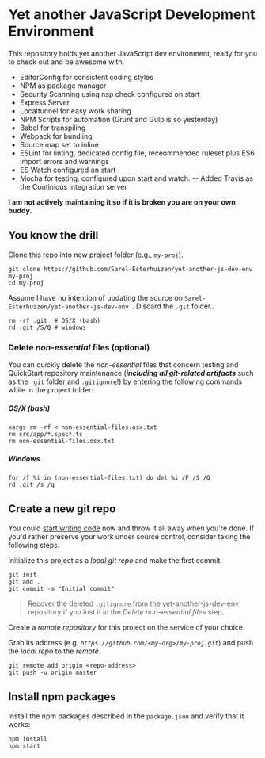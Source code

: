 # Yet another JavaScript Development Environment

This repository holds yet another  JavaScript dev environment, ready for you to check out and be awesome with.
- EditorConfig for consistent coding styles
- NPM as package manager
- Security Scanning using nsp check configured on start
- Express Server
- Localtunnel for easy work sharing
- NPM Scripts for automation (Grunt and Gulp is so yesterday)
- Babel for transpiling
- Webpack for bundling
- Source map set to inline
- ESLint for linting, dedicated config file, receommended ruleset plus ES6 import errors and warnings
- ES Watch configured on start
- Mocha for testing, configured upon start and watch.
-- Added Travis as the Continious Integration server

**I am not actively maintaining it so if it is broken you are on your own buddy.**

## You know the drill

Clone this repo into new project folder (e.g., `my-proj`).
```shell
git clone https://github.com/Sarel-Esterhuizen/yet-another-js-dev-env  my-proj
cd my-proj
```

Assume I have no intention of updating the source on `Sarel-Esterhuizen/yet-another-js-dev-env `.
Discard the `.git` folder..
```shell
rm -rf .git  # OS/X (bash)
rd .git /S/Q # windows
```
### Delete _non-essential_ files (optional)

You can quickly delete the _non-essential_ files that concern testing and QuickStart repository maintenance
(***including all git-related artifacts*** such as the `.git` folder and `.gitignore`!)
by entering the following commands while in the project folder:

##### OS/X (bash)
```shell
xargs rm -rf < non-essential-files.osx.txt
rm src/app/*.spec*.ts
rm non-essential-files.osx.txt
```

##### Windows
```shell
for /f %i in (non-essential-files.txt) do del %i /F /S /Q
rd .git /s /q
```
## Create a new git repo
You could [start writing code](#start-development) now and throw it all away when you're done.
If you'd rather preserve your work under source control, consider taking the following steps.

Initialize this project as a *local git repo* and make the first commit:
```shell
git init
git add .
git commit -m "Initial commit"
```

>Recover the deleted `.gitignore` from the yet-another-js-dev-env repository 
if you lost it in the _Delete non-essential files_ step.

Create a *remote repository* for this project on the service of your choice.

Grab its address (e.g. *`https://github.com/<my-org>/my-proj.git`*) and push the *local repo* to the *remote*.
```shell
git remote add origin <repo-address>
git push -u origin master
```
## Install npm packages

Install the npm packages described in the `package.json` and verify that it works:

```shell
npm install
npm start
```

